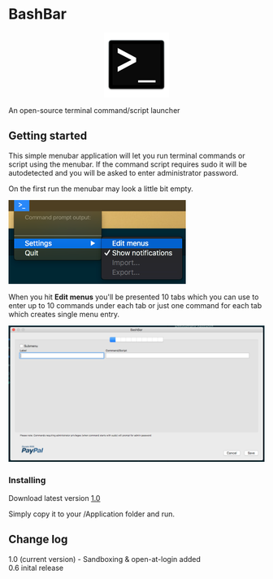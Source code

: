 # BashBar
<p align="center">
<img src="/images/logo_128x128.png">
</p>

An open-source terminal command/script launcher

## Getting started

This simple menubar application will let you run terminal commands or script using the menubar.
If the command script requires sudo it will be autodetected and you will be asked to enter administrator password.

On the first run the menubar may look a little bit empty.

![menu]

When you hit **Edit menus** you'll be presented 10 tabs which you can use to enter up to 10 commands under each tab or just one command for each tab which creates single menu entry.

![preferences]

### Installing

Download latest version [1.0](https://github.com/tbrek/BashBar/raw/master/BashBar.zip)

Simply copy it to your /Application folder and run.

## Change log

1.0 (current version) - Sandboxing & open-at-login added<br>
0.6 inital release



[bashbarlogo]: /images/logo_128x128.png
[menu]: /images/menu.png
[preferences]: /images/preferences.png


